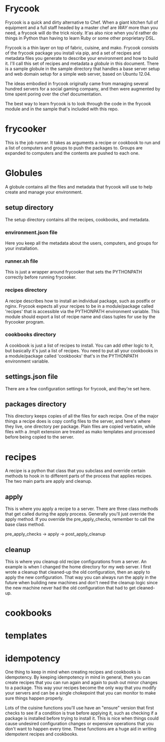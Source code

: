 # Frycook

Frycook is a quick and dirty alternative to Chef.  When a giant kitchen full of equipment and a full staff headed by a master chef are *WAY* more than you need, a frycook will do the trick nicely.  It'as also nice when you'd rather do things in Python than having to learn Ruby or some other proprietary DSL.

Frycook is a thin layer on top of fabric, cuisine, and mako.  Frycook consists of the frycook package you install via pip, and a set of recipes and metadata files you generate to describe your environment and how to build it.  I'll call this set of recipes and metadata a _globule_ in this document.  There is a sample globule in the sample directory that handles a base server setup and web domain setup for a simple web server, based on Ubuntu 12.04.

The ideas embodied in frycook originally came from managing several hundred servers for a social gaming company, and then were augmented by time spent poring over the chef documentation.

The best way to learn frycook is to look through the code in the frycook module and in the sample that's included with this repo.

# frycooker

This is the job runner.  It takes as arguments a recipe or cookbook to run and a list of computers and groups to push the packages to.  Groups are expanded to computers and the contents are pushed to each one.

# Globules

A globule contains all the files and metadata that frycook will use to help create and manage your environment.

## setup directory

The setup directory contains all the recipes, cookbooks, and metadata.

### environment.json file

Here you keep all the metadata about the users, computers, and groups for your installation.

### runner.sh file

This is just a wrapper around frycooker that sets the PYTHONPATH correctly before running frycooker.

### recipes directory

A recipe describes how to install an individual package, such as postfix or nginx.  Frycook expects all your recipes to be in a module/package called 'recipes' that is accessible via the PYTHONPATH environment variable.  This module should export a list of recipe name and class tuples for use by the frycooker program.

### cookbooks directory

A cookbook is just a list of recipes to install.  You can add other logic to it, but basically it's just a list of recipes.  You need to put all your cookbooks in a module/package called 'cookbooks' 
that's in the PYTHONPATH environment variable.

## settings.json file

There are a few configuration settings for frycook, and they're set here.

## packages directory

This directory keeps copies of all the files for each recipe.  One of the major things a recipe does is copy config files to the server, and here's where they live, one directory per package.  Plain files are copied verbatim, while files with a .tmplt extension are treated as mako templates and processed before being copied to the server.

# recipes

A recipe is a python that class that you subclass and override certain methods to hook in to different parts of the process that applies recipes.  The two main parts are apply and cleanup.

## apply

This is where you apply a recipe to a server.  There are three class methods that get called during the apply process. Generally you'll just override the apply method.  If you override the pre_apply_checks, remember to call the base class method.

pre_apply_checks -> apply -> post_apply_cleanup

## cleanup

This is where you cleanup old recipe configurations from a server.  An example is when I changed the home directory for my web server.  I first wrote a cleanup that cleaned-up the old configuration, then an apply to apply the new configuration.  That way you can always run the apply in the future when building new machines and don't need the cleanup logic since the new machine never had the old configuration that had to get cleaned-up.

# cookbooks

# templates

# idempotency

One thing to keep in mind when creating recipes and cookbooks is idempotency.  By keeping idempotency in mind in general, then you can create recipes that you can run again and again to push out minor changes to a package.  This way your recipes become the only way that you modify your servers and can be a single chokepoint that you can monitor to make sure things happen properly.

Lots of the cuisine functions you'll use have an "ensure" version that first checks to see if a condition is true before applying it, such as checking if a package is installed before trying to install it.  This is nice when things could cause undesired configuration changes or expensive operations that you don't want to happen every time.  These functions are a huge aid in writing idempotent recipes and cookbooks.
